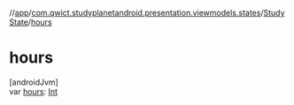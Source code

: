 //[app](../../../index.md)/[com.qwict.studyplanetandroid.presentation.viewmodels.states](../index.md)/[StudyState](index.md)/[hours](hours.md)

# hours

[androidJvm]\
var [hours](hours.md): [Int](https://kotlinlang.org/api/latest/jvm/stdlib/kotlin/-int/index.html)
